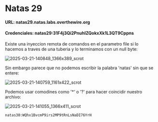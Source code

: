 # Natas 29

#### URL: natas29.natas.labs.overthewire.org
#### Credenciales: natas29:31F4j3Qi2PnuhIZQokxXk1L3QT9Cppns

Existe una inyeccion remota de comandos en el parametro file si lo hacemos a traves de una tuberia y lo terminamos con un null byte:

![2025-03-21-140848_1366x389_scrot](https://github.com/user-attachments/assets/2a172d6b-986a-47b0-8ece-b68135d491f9)

Sin embargo parece que no podemos escribir la palabra 'natas' sin que se entere:

![2025-03-21-140759_1161x422_scrot](https://github.com/user-attachments/assets/33451b62-084c-4d04-8ae2-53ee4f737307)

Podemos usar comodines como '*' o '?' para hacer coincidir nuestro archivo:

![2025-03-21-141055_1366x411_scrot](https://github.com/user-attachments/assets/72cfaa55-1b4b-4e19-b61d-7fdf19fafeee)

`natas30:WQhx1BvcmP9irs2MP9tRnLsNaDI76YrH`
